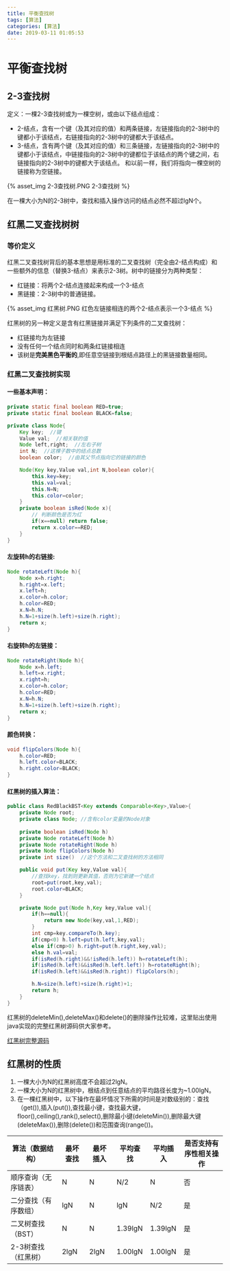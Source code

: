 ```yaml
---
title: 平衡查找树
tags: [算法]
categories: [算法]
date: 2019-03-11 01:05:53
---
```



# 平衡查找树

## 2-3查找树

定义：一棵2-3查找树或为一棵空树，或由以下结点组成：
* 2-结点，含有一个键（及其对应的值）和两条链接，左链接指向的2-3树中的键都小于该结点，右链接指向的2-3树中的键都大于该结点。
* 3-结点，含有两个键（及其对应的值）和三条链接，左链接指向的2-3树中的键都小于该结点，中链接指向的2-3树中的键都位于该结点的两个键之间，右链接指向的2-3树中的键都大于该结点。
和以前一样，我们将指向一棵空树的链接称为空链接。

{% asset_img 2-3查找树.PNG 2-3查找树 %}

在一棵大小为N的2-3树中，查找和插入操作访问的结点必然不超过lgN个。

## 红黑二叉查找树树

### 等价定义

红黑二叉查找树背后的基本思想是用标准的二叉查找树（完全由2-结点构成）和一些额外的信息（替换3-结点）来表示2-3树。树中的链接分为两种类型：
* 红链接：将两个2-结点连接起来构成一个3-结点
* 黑链接：2-3树中的普通链接。

{% asset_img 红黑树.PNG 红色左链接相连的两个2-结点表示一个3-结点 %}

红黑树的另一种定义是含有红黑链接并满足下列条件的二叉查找树：
* 红链接均为左链接
* 没有任何一个结点同时和两条红链接相连
* 该树是**完美黑色平衡的**,即任意空链接到根结点路径上的黑链接数量相同。

### 红黑二叉查找树实现

#### 一些基本声明：

```java
private static final boolean RED=true;
private static final boolean BLACK=false;

private class Node{
    Key key;  //键
    Value val;  //相关联的值
    Node left,right;  //左右子树
    int N;  //这棵子数中的结点总数
    boolean color;  //由其父节点指向它的链接的颜色

    Node(Key key,Value val,int N,boolean color){
        this.key=key;
        this.val=val;
        this.N=N;
        this.color=color;
    }
    private boolean isRed(Node x){
        // 判断颜色是否为红
        if(x==null) return false;
        return x.color==RED;
    }
}
```

#### 左旋转h的右链接:

```java
Node rotateLeft(Node h){
    Node x=h.right;
    h.right=x.left;
    x.left=h;
    x.color=h.color;
    h.color=RED;
    x.N=h.N;
    h.N=1+size(h.left)+size(h.right);
    return x;
}
```

#### 右旋转h的左链接：

```java
Node rotateRight(Node h){
    Node x=h.left;
    h.left=x.right;
    x.right=h;
    x.color=h.color;
    h.color=RED;
    x.N=h.N;
    h.N=1+size(h.left)+size(h.right);
    return x;
}
```

#### 颜色转换：

```java
void flipColors(Node h){
    h.color=RED;
    h.left.color=BLACK;
    h.right.color=BLACK;
}
```

#### 红黑树的插入算法：

```java
public class RedBlackBST<Key extends Comparable<Key>,Value>{
    private Node root;
    private class Node; //含有color变量的Node对象
    
    private boolean isRed(Node h)
    private Node rotateLeft(Node h)
    private Node rotateRight(Node h)
    private Node flipColors(Node h)
    private int size()  //这个方法和二叉查找树的方法相同

    public void put(Key key,Value val){
        //查找key，找到则更新其值，否则为它新建一个结点
        root=put(root,key,val);
        root.color=BLACK;
    }

    private Node put(Node h,Key key,Value val){
        if(h==null){
            return new Node(key,val,1,RED);
        }
        int cmp=key.compareTo(h.key);
        if(cmp<0) h.left=put(h.left,key,val);
        else if(cmp>0) h.right=put(h.right,key,val);
        else h.val=val;
        if(isRed(h.right)&&!isRed(h.left)) h=rotateLeft(h);
        if(isRed(h.left)&&isRed(h.left.left)) h=rotateRight(h);
        if(isRed(h.left)&&isRed(h.right)) flipColors(h);

        h.N=size(h.left)+size(h.right)+1;
        return h;
    }
}
```

红黑树的deleteMin(),deleteMax()和delete()的删除操作比较难，这里贴出使用java实现的完整红黑树源码供大家参考。

[红黑树完整源码](https://algs4.cs.princeton.edu/code/edu/princeton/cs/algs4/RedBlackBST.java.html)

## 红黑树的性质

1. 一棵大小为N的红黑树高度不会超过2lgN。
2. 一棵大小为N的红黑树中，根结点到任意结点的平均路径长度为~1.00lgN。
3. 在一棵红黑树中，以下操作在最坏情况下所需的时间是对数级别的：查找（get()),插入(put()),查找最小键，查找最大键，floor(),ceiling(),rank(),select(),删除最小键(deleteMin()),删除最大键(deleteMax()),删除(delete())和范围查询(range())。

|算法（数据结构）|最坏查找|最坏插入|平均查找|平均插入|是否支持有序性相关操作|
|---|---|---|---|---|---|
|顺序查询（无序链表）|N|N|N/2|N|否|
|二分查找（有序数组）|lgN|N|lgN|N/2|是|
|二叉树查找（BST）|N|N|1.39lgN|1.39lgN|是|
|2-3树查找（红黑树）|2lgN|2lgN|1.00lgN|1.00lgN|是|